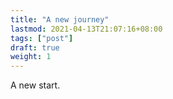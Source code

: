 ```yaml
---
title: "A new journey"
lastmod: 2021-04-13T21:07:16+08:00
tags: ["post"]
draft: true
weight: 1
---
```


A new start.
